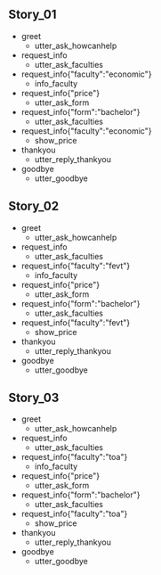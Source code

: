 ## Story_01
* greet 
    - utter_ask_howcanhelp
* request_info
    - utter_ask_faculties
* request_info{"faculty":"economic"}
    - info_faculty
* request_info{"price"}
    - utter_ask_form
* request_info{"form":"bachelor"}
    - utter_ask_faculties
* request_info{"faculty":"economic"}
    - show_price
* thankyou
    - utter_reply_thankyou
* goodbye
    - utter_goodbye

## Story_02
* greet 
    - utter_ask_howcanhelp
* request_info
    - utter_ask_faculties
* request_info{"faculty":"fevt"}
    - info_faculty
* request_info{"price"}
    - utter_ask_form
* request_info{"form":"bachelor"}
    - utter_ask_faculties
* request_info{"faculty":"fevt"}
    - show_price
* thankyou
    - utter_reply_thankyou
* goodbye
    - utter_goodbye

## Story_03
* greet 
    - utter_ask_howcanhelp
* request_info
    - utter_ask_faculties
* request_info{"faculty":"toa"}
    - info_faculty
* request_info{"price"}
    - utter_ask_form
* request_info{"form":"bachelor"}
    - utter_ask_faculties
* request_info{"faculty":"toa"}
    - show_price
* thankyou
    - utter_reply_thankyou
* goodbye
    - utter_goodbye



    

    


